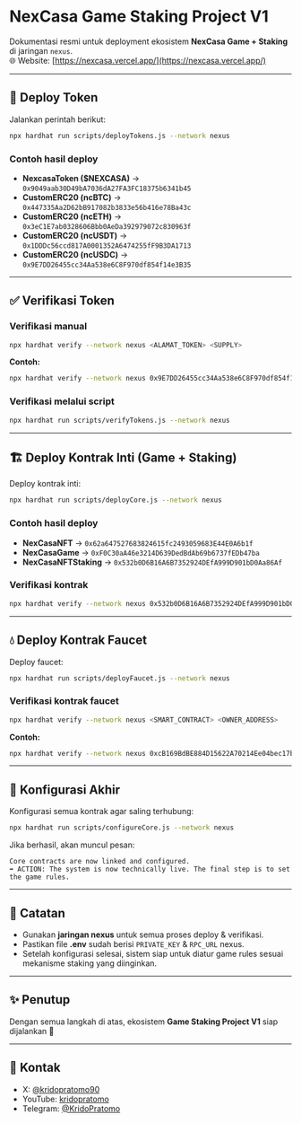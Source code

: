 # NexCasa Game Staking Project V1

Dokumentasi resmi untuk deployment ekosistem **NexCasa Game + Staking** di jaringan `nexus`.  
🌐 Website: [https://nexcasa.vercel.app/](https://nexcasa.vercel.app/)

---

## 🚀 Deploy Token

Jalankan perintah berikut:

```bash
npx hardhat run scripts/deployTokens.js --network nexus
```

### Contoh hasil deploy

- **NexcasaToken ($NEXCASA)** → `0x9049aab30D49bA7036dA27FA3FC18375b6341b45`  
- **CustomERC20 (ncBTC)** → `0x447335Aa2D62bB917082b3833e56b416e78Ba43c`  
- **CustomERC20 (ncETH)** → `0x3eC1E7ab0328606Bbb0AeDa392979072c830963f`  
- **CustomERC20 (ncUSDT)** → `0x1DDDc56ccd817A0001352A6474255fF9B3DA1713`  
- **CustomERC20 (ncUSDC)** → `0x9E7DD26455cc34Aa538e6C8F970df854f14e3B35`  

---

## ✅ Verifikasi Token

### Verifikasi manual

```bash
npx hardhat verify --network nexus <ALAMAT_TOKEN> <SUPPLY>
```

**Contoh:**

```bash
npx hardhat verify --network nexus 0x9E7DD26455cc34Aa538e6C8F970df854f14e3B35 250000000000000000000000000
```

### Verifikasi melalui script

```bash
npx hardhat run scripts/verifyTokens.js --network nexus
```

---

## 🏗 Deploy Kontrak Inti (Game + Staking)

Deploy kontrak inti:

```bash
npx hardhat run scripts/deployCore.js --network nexus
```

### Contoh hasil deploy

- **NexCasaNFT** → `0x62a647527683824615fc2493059683E44E0A6b1f`  
- **NexCasaGame** → `0xF0C30aA46e3214D639DedBdAb69b6737fEDb47ba`  
- **NexCasaNFTStaking** → `0x532b0D6B16A6B7352924DEfA999D901bD0Aa86Af`  

### Verifikasi kontrak

```bash
npx hardhat verify --network nexus 0x532b0D6B16A6B7352924DEfA999D901bD0Aa86Af
```

---

## 💧 Deploy Kontrak Faucet

Deploy faucet:

```bash
npx hardhat run scripts/deployFaucet.js --network nexus
```

### Verifikasi kontrak faucet

```bash
npx hardhat verify --network nexus <SMART_CONTRACT> <OWNER_ADDRESS>
```

**Contoh:**

```bash
npx hardhat verify --network nexus 0xcB169BdBE884D15622A70214Ee04bec17be3fCE7 0x11Cde369597203f385BC164E64E34e1F520E1983
```

---

## 🔧 Konfigurasi Akhir

Konfigurasi semua kontrak agar saling terhubung:

```bash
npx hardhat run scripts/configureCore.js --network nexus
```

Jika berhasil, akan muncul pesan:

```
Core contracts are now linked and configured.
➡️ ACTION: The system is now technically live. The final step is to set the game rules.
```

---

## 📌 Catatan

- Gunakan **jaringan nexus** untuk semua proses deploy & verifikasi.  
- Pastikan file **.env** sudah berisi `PRIVATE_KEY` & `RPC_URL` nexus.  
- Setelah konfigurasi selesai, sistem siap untuk diatur game rules sesuai mekanisme staking yang diinginkan.  

---

## ✨ Penutup

Dengan semua langkah di atas, ekosistem **Game Staking Project V1** siap dijalankan 🚀

---

## 📢 Kontak

- X: [@kridopratomo90](https://x.com/kridopratomo90)  
- YouTube: [kridopratomo](https://youtube.com/kridopratomo)  
- Telegram: [@KridoPratomo](https://telegram.com/@KridoPratomo)  

